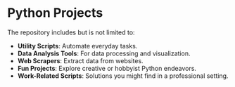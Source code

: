 # Python Projects

The repository includes but is not limited to:
- **Utility Scripts**: Automate everyday tasks.
- **Data Analysis Tools**: For data processing and visualization.
- **Web Scrapers**: Extract data from websites.
- **Fun Projects**: Explore creative or hobbyist Python endeavors.
- **Work-Related Scripts**: Solutions you might find in a professional setting.
